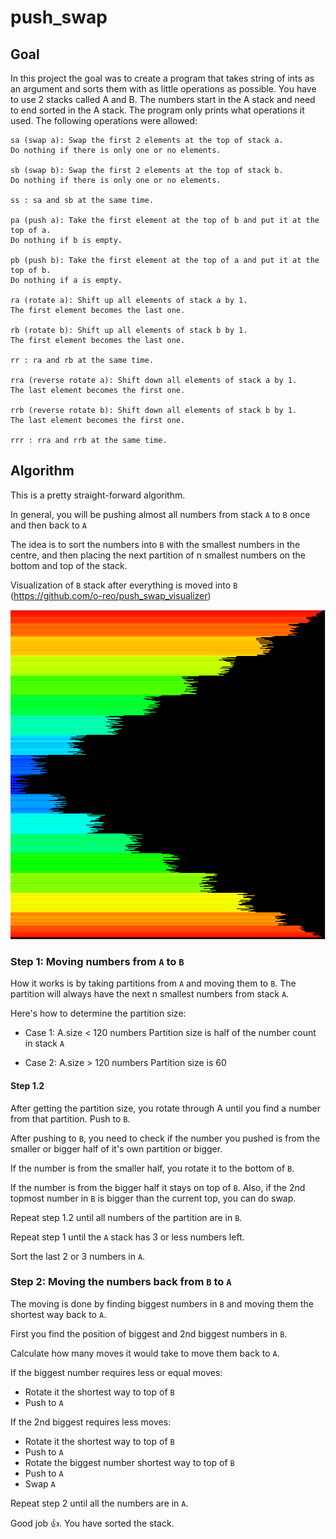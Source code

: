 # push_swap

## Goal

In this project the goal was to create a program that takes string of ints as an argument and sorts them with as little operations as possible. You have to use 2 stacks called A and B. The numbers start in the A stack and need to end sorted in the A stack. The program only prints what operations it used. The following operations were allowed:

```
sa (swap a): Swap the first 2 elements at the top of stack a.
Do nothing if there is only one or no elements.

sb (swap b): Swap the first 2 elements at the top of stack b.
Do nothing if there is only one or no elements.

ss : sa and sb at the same time.

pa (push a): Take the first element at the top of b and put it at the top of a.
Do nothing if b is empty.

pb (push b): Take the first element at the top of a and put it at the top of b.
Do nothing if a is empty.

ra (rotate a): Shift up all elements of stack a by 1.
The first element becomes the last one.

rb (rotate b): Shift up all elements of stack b by 1.
The first element becomes the last one.

rr : ra and rb at the same time.

rra (reverse rotate a): Shift down all elements of stack a by 1.
The last element becomes the first one.

rrb (reverse rotate b): Shift down all elements of stack b by 1.
The last element becomes the first one.

rrr : rra and rrb at the same time.
```

## Algorithm

This is a pretty straight-forward algorithm. 

In general, you will be pushing almost all numbers from stack `A` to `B` once and then back to `A`

The idea is to sort the numbers into `B` with the smallest numbers in the centre, and then placing the next partition of n smallest numbers on the bottom and top of the stack.

Visualization of `B` stack after everything is moved into `B` (https://github.com/o-reo/push_swap_visualizer)

![txt](Bstack.png)

### Step 1: Moving numbers from `A` to `B`

How it works is by taking partitions from `A` and moving them to `B`. The partition will always have the next n smallest numbers from stack `A`.

Here's how to determine the partition size:
- Case 1: A.size < 120 numbers
     Partition size is half of the number count in stack `A`

- Case 2: A.size > 120 numbers
    Partition size is 60

#### Step 1.2
After getting the partition size, you rotate through A until you find a number from that partition. Push to `B`.

After pushing to `B`, you need to check if the number you pushed is from the smaller or bigger half of it's own partition or bigger.

If the number is from the smaller half, you rotate it to the bottom of `B`.

If the number is from the bigger half it stays on top of `B`. Also, if the 2nd topmost number in `B` is bigger than the current top, you can do swap.

Repeat step 1.2 until all numbers of the partition are in `B`.

Repeat step 1 until the `A` stack has 3 or less numbers left.

Sort the last 2 or 3 numbers in `A`.

### Step 2: Moving the numbers back from `B` to `A`

The moving is done by finding biggest numbers in `B` and moving them the shortest way back to `A`.

First you find the position of biggest and 2nd biggest numbers in `B`.

Calculate how many moves it would take to move them back to `A`.

If the biggest number requires less or equal moves: 
- Rotate it the shortest way to top of `B`
- Push to `A`

If the 2nd biggest requires less moves:
- Rotate it the shortest way to top of `B`
- Push to `A`
- Rotate the biggest number shortest way to top of `B`
- Push to `A`
- Swap `A`

Repeat step 2 until all the numbers are in `A`.

Good job 👍. You have sorted the stack.
